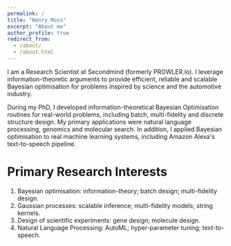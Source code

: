 ```yaml
---
permalink: /
title: "Henry Moss"
excerpt: "About me"
author_profile: true
redirect_from: 
  - /about/
  - /about.html
---
```


I am a Research Scientist at Secondmind (formerly PROWLER.io). I leverage information-theoretic arguments to provide efficient, reliable and scalable Bayesian optimisation for problems inspired by science and the automotive industry.

During my PhD, I developed information-theoretical Bayesian Optimisation routines for real-world problems, including batch, multi-fidelity and discrete structure design. My primary applications were natural language processing, genomics and molecular search. In addition, I applied Bayesian optimisation to real machine learning systems, including Amazon Alexa's text-to-speech pipeline.

Primary Research Interests
======
1. Bayesian optimisation: information-theory; batch design; multi-fidelity design.
1. Gaussian processes: scalable inference; multi-fidelity models; string kernels.
1. Design of scientific experiments: gene design; molecule design.
1. Natural Language Processing: AutoML; hyper-parameter tuning; text-to-speech.

